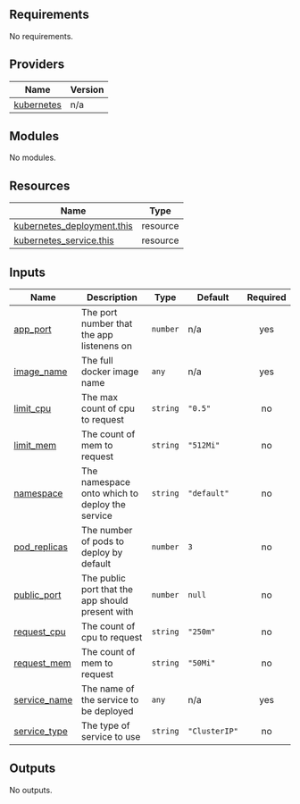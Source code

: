 ## Requirements

No requirements.

## Providers

| Name | Version |
|------|---------|
| <a name="provider_kubernetes"></a> [kubernetes](#provider\_kubernetes) | n/a |

## Modules

No modules.

## Resources

| Name | Type |
|------|------|
| [kubernetes_deployment.this](https://registry.terraform.io/providers/hashicorp/kubernetes/latest/docs/resources/deployment) | resource |
| [kubernetes_service.this](https://registry.terraform.io/providers/hashicorp/kubernetes/latest/docs/resources/service) | resource |

## Inputs

| Name | Description | Type | Default | Required |
|------|-------------|------|---------|:--------:|
| <a name="input_app_port"></a> [app\_port](#input\_app\_port) | The port number that the app listenens on | `number` | n/a | yes |
| <a name="input_image_name"></a> [image\_name](#input\_image\_name) | The full docker image name | `any` | n/a | yes |
| <a name="input_limit_cpu"></a> [limit\_cpu](#input\_limit\_cpu) | The max count of cpu to request | `string` | `"0.5"` | no |
| <a name="input_limit_mem"></a> [limit\_mem](#input\_limit\_mem) | The count of mem to request | `string` | `"512Mi"` | no |
| <a name="input_namespace"></a> [namespace](#input\_namespace) | The namespace onto which to deploy the service | `string` | `"default"` | no |
| <a name="input_pod_replicas"></a> [pod\_replicas](#input\_pod\_replicas) | The number of pods to deploy by default | `number` | `3` | no |
| <a name="input_public_port"></a> [public\_port](#input\_public\_port) | The public port that the app should present with | `number` | `null` | no |
| <a name="input_request_cpu"></a> [request\_cpu](#input\_request\_cpu) | The count of cpu to request | `string` | `"250m"` | no |
| <a name="input_request_mem"></a> [request\_mem](#input\_request\_mem) | The count of mem to request | `string` | `"50Mi"` | no |
| <a name="input_service_name"></a> [service\_name](#input\_service\_name) | The name of the service to be deployed | `any` | n/a | yes |
| <a name="input_service_type"></a> [service\_type](#input\_service\_type) | The type of service to use | `string` | `"ClusterIP"` | no |

## Outputs

No outputs.
